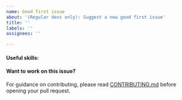 ```yaml
---
name: Good first issue
about: '(Regular devs only): Suggest a new good first issue'
title: ''
labels: ''
assignees: ''

---
```


<!-- Needs the label "good first issue" assigned manually before or after opening -->

<!-- A good first issue is an uncontroversial issue, that has a relatively unique and obvious solution -->

<!-- Motivate the issue and explain the solution briefly -->

#### Useful skills:

<!-- (For example, “C++11 std::thread”, “Qt5 GUI and async GUI design” or “basic understanding of KoloCryptoCoin staking and the KoloCryptoCoin RPC interface”.) -->

#### Want to work on this issue?

For guidance on contributing, please read [CONTRIBUTING.md](https://github.com/peacemakers109/KoloCryptoCoin/blob/master/CONTRIBUTING.md) before opening your pull request.
